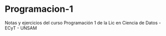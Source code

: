 # Programacion-1
Notas y ejercicios del curso Programación 1 de la Lic en Ciencia de Datos - ECyT - UNSAM
